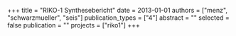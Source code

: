 +++
title = "RIKO-1 Synthesebericht"
date = 2013-01-01
authors = ["menz", "schwarzmueller", "seis"]
publication_types = ["4"]
abstract = ""
selected = false
publication = ""
projects = ["riko1"]
+++

